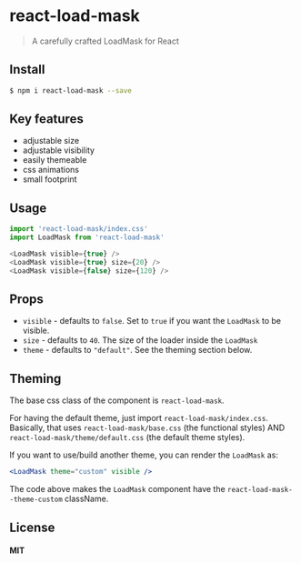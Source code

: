 react-load-mask
===============

> A carefully crafted LoadMask for React

## Install

```sh
$ npm i react-load-mask --save
```

## Key features

 * adjustable size
 * adjustable visibility
 * easily themeable
 * css animations
 * small footprint

## Usage

```javascript 
import 'react-load-mask/index.css'
import LoadMask from 'react-load-mask'

<LoadMask visible={true} />
<LoadMask visible={true} size={20} />
<LoadMask visible={false} size={120} />
```

## Props

 * `visible` - defaults to `false`. Set to `true` if you want the `LoadMask` to be visible.
 * `size` - defaults to `40`. The size of the loader inside the `LoadMask`
 * `theme` - defaults to `"default"`. See the theming section below.

## Theming

The base css class of the component is `react-load-mask`.

For having the default theme, just import `react-load-mask/index.css`.
Basically, that uses `react-load-mask/base.css` (the functional styles) AND `react-load-mask/theme/default.css` (the default theme styles).

If you want to use/build another theme, you can render the `LoadMask` as:

```jsx
<LoadMask theme="custom" visible />
```

The code above makes the `LoadMask` component have the `react-load-mask--theme-custom` className.

## License

#### MIT
